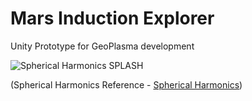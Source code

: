 # Mars Induction Explorer

Unity Prototype for GeoPlasma development

![Spherical Harmonics SPLASH](https://argos.vu/wp-content/uploads/2021/07/Pou-768x476-1.png)

(Spherical Harmonics Reference - [Spherical Harmonics](https://argos.vu/wp-content/uploads/2021/10/Chapter4_multipole.pdf))
